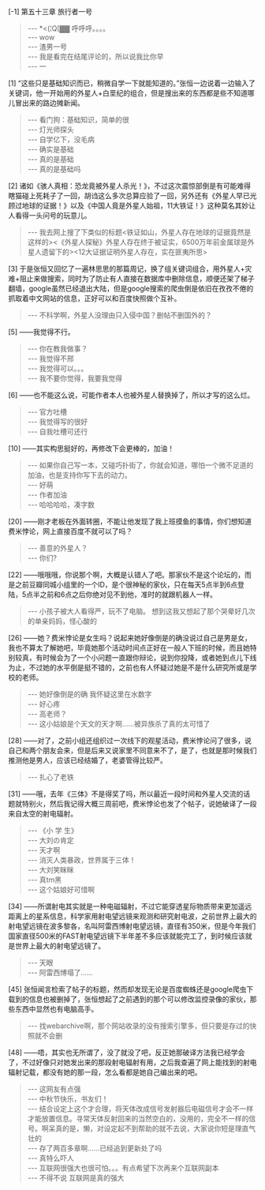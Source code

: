 
[-1] 第五十三章 旅行者一号
>--- *<(¦Q[▓▓  呼呼呼。。。。<br>
>--- wow<br>
>--- 渣男一号<br>
>--- 我是看完在结尾评论的，所以说我比你早<br>
>--- 一<br>

[1] “这些只是基础知识而已，稍微自学一下就能知道的。”张恒一边说着一边输入了关键词，他一开始用的外星人+白垩纪的组合，但是搜出来的东西都是些不知道哪儿冒出来的路边摊新闻。
>--- 看门狗：基础知识，简单的很<br>
>--- 灯光师探头<br>
>--- 自学亿下，没毛病<br>
>--- 确实是基础<br>
>--- 真的是基础<br>
>--- 真的是基础吗<br>

[2] 诸如《骇人真相：恐龙竟被外星人杀光！》，不过这次震惊部倒是有可能难得瞎猫碰上死耗子了一回，胡诌这么多次总算应验了一回，另外还有《外星人早已光顾过地球的证据！》以及《中国人竟是外星人始祖，11大铁证！》这种莫名其妙让人看得一头问号的玩意儿。
>--- 我去网上搜了下类似的标题<铁证如山，外星人存在地球的证据竟然是这样的><《外星人探秘》外星人存在终于被证实，6500万年前金属球是外星人遗留下的><12大证据证明外星人存在，实在匪夷所思><br>

[3] 于是张恒又回忆了一遍林思思的那篇周记，换了组关键词组合，用外星人+灾难+阻止来做搜索，同时为了防止有人直接在数据库中删除信息，顺便还架了梯子翻墙，google虽然已经退出大陆，但是google搜索的爬虫倒是依旧在孜孜不倦的抓取着中文网站的信息，正好可以和百度快照做个互补。
>--- 不科学啊，外星人没理由只入侵中国？删帖不删国外的？<br>

[5] ——我觉得不行。
>--- 你在教我做事？<br>
>--- 我觉得不邢<br>
>--- 我觉得可以。。。<br>
>--- 我不要你觉得，我要我觉得<br>

[6] ——也不能这么说，可能作者本人也被外星人替换掉了，所以才写的这么烂。
>--- 官方吐槽<br>
>--- 我觉得写的很好<br>
>--- 自我吐槽可还行<br>

[10] ——其实构思挺好的，再修改下会更棒的，加油！
>--- 如果你自己写一本，又碰巧扑街了，你就会知道，哪怕一个微不足道的加油，也是支持你写下去的动力。<br>
>--- 好萌<br>
>--- 作者加油<br>
>--- 哈哈哈哈，凑字数<br>

[20] ——刚才老板在外面转圈，不能让他发现了我上班摸鱼的事情，你们想知道费米悖论，网上直接百度不就可以了吗？
>--- 善意的外星人？<br>
>--- 你们?<br>

[22] ——哦哦哦，你说那个啊，大概是认错人了吧。那家伙不是这个论坛的，而是之前豆瓣同城小组里的一个ID，是个很神秘的家伙，只在每天5点半到6点登陆，5点半之前和6点之后你绝对见不到他，准时的就跟机器人一样。
>--- 小孩子被大人看得严，玩不了电脑。
想到这我又想起了那个哭晕好几次的单亲妈妈，怪心酸的<br>

[26] ——她？费米悖论是女生吗？说起来她好像倒是的确没说过自己是男是女，我也不算太了解她吧，毕竟她那个活动时间点正好在一般人下班的时候，而且她特别较真，有时候会为了一个小问题一直跟你辩论，说到你投降，或者她到点儿下线为止，不过她的水平倒是挺不错的，之前也有人怀疑过她是不是什么研究所或是学校的老师。
>--- 她好像倒是的确
我怀疑这里在水数字<br>
>--- 好心疼<br>
>--- 高老师？<br>
>--- 这小姑娘是个天文的天才啊……被异族杀了真的太可惜了<br>

[28] ——对了，之前小组还组织过一次线下的观星活动，费米悖论问了很多，说自己和两个朋友会来，但是后来又说家里不同意来不了，是了，也就是那时候我们推测他是男人，应该已经结婚了，老婆管得比较严。
>--- 扎心了老铁<br>

[31] ——哦，去年《三体》不是得奖了吗，所以最近一段时间和外星人交流的话题就特别火，然后我记得大概三周前吧，费米悖论也发了个帖子，说她破译了一段来自太空的射电辐射。
>--- 《小 学 生》<br>
>--- 大刘の肯定<br>
>--- 天才啊<br>
>--- 消灭人类暴政，世界属于三体！<br>
>--- 大刘笑眯眯<br>
>--- 真tm黑<br>
>--- 这个姑娘好可惜啊<br>

[34] ——所谓射电其实就是一种电磁辐射，不过它能穿透星际物质带来更加遥远距离上的星系信息，科学家用射电望远镜来观测和研究射电波，之前世界上最大的射电望远镜在波多黎各，名叫阿雷西博射电望远镜，直径有350米，但是今年我们国家直径500米的FAST射电望远镜下半年差不多应该就能完工了，到时候应该就是世界上最大的射电望远镜了。
>--- 天眼<br>
>--- 阿雷西博塌了……<br>

[45] 张恒闻言检索了帖子的标题，然而却发现无论是百度蜘蛛还是google爬虫下载到的信息也被删掉了，张恒想起了之前遇到的那个可以修改监控录像的家伙，那些东西中显然也有电脑高手。
>--- 找webarchive啊，那个网站收录的没有搜索引擎多，但只要是存过的快照就不会删<br>

[48] ——唔，其实也无所谓了，没了就没了吧，反正她那破译方法我已经学会了，不过好像只对她发出来的那段射电辐射有用，之后我查遍了网上能找到的射电辐射记载，都没有她的那一段，怎么看都是她自己编出来的吧。
>--- 这网友有点强<br>
>--- 中秋节快乐，书友们！<br>
>--- 结合设定上这个才合理，将天体改成信号发射器后电磁信号才会不一样才能放置信息。寻常天体反射回来的当然空白的，没用的，完全不一样的信号。啊呆真的是，懒，对设定起不到帮助的就不去说，大家说你短是理直气壮的<br>
>--- 存了两百多章啊……已经追到更新处了吗<br>
>--- 真特么吓人<br>
>--- 互联网很强大也很可怕。。。有点希望下次再来个互联网副本<br>
>--- 不得不说  互联网是真的强大<br>
